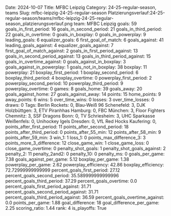 Date: 2024-10-07
Title: MFBC Leipzig
Category: 24-25-regular-season, teams
Slug: mfbc-leipzig-24-25-regular-season
Platzierungsverlauf:24-25-regular-season/teams/mfbc-leipzig-24-25-regular-season_platzierungsverlauf.png
team: MFBC Leipzig
goals: 59
goals_in_first_period: 16
goals_in_second_period: 21
goals_in_third_period: 22
goals_in_overtime: 0
goals_in_boxplay: 0
goals_in_powerplay: 9
leading_goals: 6
equalizer_goals: 6
first_goal_of_match: 6
goals_against: 41
leading_goals_against: 4
equalizer_goals_against: 7
first_goal_of_match_against: 2
goals_in_first_period_against: 13
goals_in_second_period_against: 13
goals_in_third_period_against: 15
goals_in_overtime_against: 0
goals_against_in_boxplay: 3
goals_against_in_powerplay: 1
goals_not_in_boxplay: 38
boxplay: 11
powerplay: 21
boxplay_first_period: 1
boxplay_second_period: 6
boxplay_third_period: 4
boxplay_overtime: 0
powerplay_first_period: 2
powerplay_second_period: 10
powerplay_third_period: 9
powerplay_overtime: 0
games: 8
goals_home: 39
goals_away: 20
goals_against_home: 27
goals_against_away: 14
points: 15
home_points: 9
away_points: 6
wins: 5
over_time_wins: 0
losses: 3
over_time_losses: 0
draws: 0
Tags:  Berlin Rockets: 0,  Blau-Weiß 96 Schenefeld: 3,  DJK Holzbüttgen: 3,  ETV Piranhhas Hamburg: 0,  FBC München: 3,  Floor Fighters Chemnitz: 3,  SSF Dragons Bonn: 0,  TV Schriesheim: 3,  UHC Sparkasse Weißenfels: 0,  Unihockey Igels Dresden: 0,  VfL Red Hocks Kaufering: 0,
points_after_first_period: 11
points_after_second_period: 18
points_after_third_period: 0
points_after_55_min: 12
points_after_58_min: 9
points_after_59_min: 3
win_1: 1
loss_1: 0
points_max_difference_3: 3
points_more_3_difference: 12
close_game_win: 1
close_game_loss: 0
close_game_overtime: 0
penalty_shot_goals: 1
penalty_shot_goals_against: 2
penalty_2: 11
penalty_2and2: 0
penalty_10: 0
penalty_ms: 0
goals_per_game: 7.38
goals_against_per_game: 5.12
boxplay_per_game: 1.38
powerplay_per_game: 2.62
powerplay_efficiency: 42.86
boxplay_efficiency: 72.72999999999999
percent_goals_first_period: 27.12
percent_goals_second_period: 35.589999999999996
percent_goals_third_period: 37.29
percent_goals_overtime: 0.0
percent_goals_first_period_against: 31.71
percent_goals_second_period_against: 31.71
percent_goals_third_period_against: 36.59
percent_goals_overtime_against: 0.0
points_per_game: 1.88
goal_difference: 18
goal_difference_per_game: 2.25
scoring_ratio: 1.44
rank: 4
is_playoffs: True
